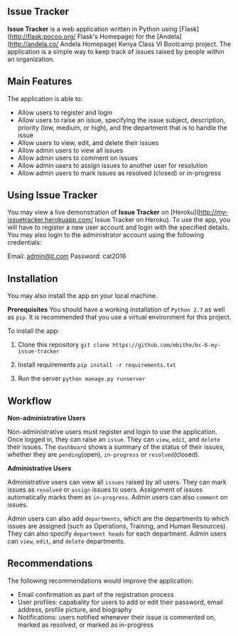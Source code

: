 ## Issue Tracker

__Issue Tracker__ is a web application written in Python using [Flask](http://flask.pocoo.org/ Flask's Homepage) for the [Andela](http://andela.co/ Andela Homepage) Kenya Class VI Bootcamp project. The application is a simple way to keep track of issues raised by people within an organization.

## Main Features

The application is able to:

- Allow users to register and login
- Allow users to raise an issue, specifying the issue subject, description, priority (low, medium, or high), and the department that is to handle the issue
- Allow users to view, edit, and delete their issues
- Allow admin users to view all issues
- Allow admin users to comment on issues
- Allow admin users to assign issues to another user for resolution
- Allow admin users to mark issues as resolved (closed) or in-progress

## Using Issue Tracker

You may view a live demonstration of __Issue Tracker__ on [Heroku](http://my-issuetracker.herokuapp.com/ Issue Tracker on Heroku). To use the app, you will have to register a new user account and login with the specified details. You may also login to the administrator account using the following credentials:

Email: admin@it.com
Password: cat2016

## Installation

You may also install the app on your local machine. 

__Prerequisites__
You should have a working installation of `Python 2.7` as well as `pip`. It is recommended that you use a virtual environment for this project.

To install the app:

1. Clone this repository
`git clone https://github.com/mbithe/bc-6-my-issue-tracker`

2. Install requirements
`pip install -r requirements.txt`

3. Run the server
`python manage.py runserver`

## Workflow

__Non-administrative Users__

Non-administrative users must register and login to use the application. Once logged in, they can raise an `issue`. They can `view`, `edit`, and `delete` their issues. The `dashboard` shows a summary of the status of their issues, whether they are `pending`(open), `in-progress` or `resolved`(closed).

__Administrative Users__

Administrative users can view all `issues` raised by all users. They can mark issues as `resolved` or `assign` issues to users. Assignment of issues automatically marks them as `in-progress`. Admin users can also `comment` on issues.

Admin users can also add `departments`, which are the departments to which issues are assigned (such as Operations, Training, and Human Resources). They can also specify `department heads` for each department. Admin users can `view`, `edit`, and `delete` departments. 

## Recommendations

The following recommendations would improve the application:

- Email confirmation as part of the registration process
- User profiles: capabality for users to add or edit their password, email address, profile picture, and biography
- Notifications: users notified whenever their issue is commented on, marked as resolved, or marked as in-progress
